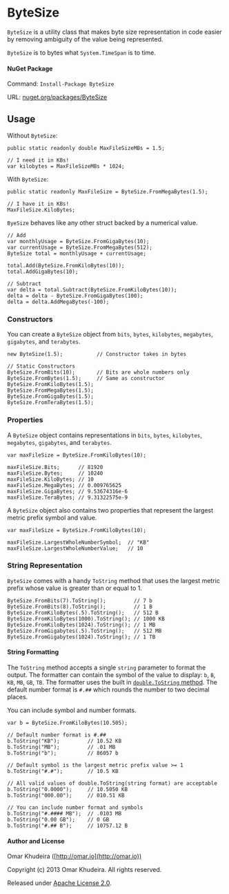 # ByteSize 

`ByteSize` is a utility class that makes byte size representation in code easier by removing ambiguity of the value being represented.

`ByteSize` is to bytes what `System.TimeSpan` is to time.

#### NuGet Package
Command: `Install-Package ByteSize`

URL: [nuget.org/packages/ByteSize](https://www.nuget.org/packages/ByteSize)


## Usage 

Without `ByteSize`:

```
public static readonly double MaxFileSizeMBs = 1.5;

// I need it in KBs!
var kilobytes = MaxFileSizeMBs * 1024;
```

With `ByteSize`:

```
public static readonly MaxFileSize = ByteSize.FromMegaBytes(1.5);

// I have it in KBs!
MaxFileSize.KiloBytes;
```

`ByeSize` behaves like any other struct backed by a numerical value.

```
// Add
var monthlyUsage = ByteSize.FromGigaBytes(10);
var currentUsage = ByteSize.FromMegaBytes(512);
ByteSize total = monthlyUsage + currentUsage;

total.Add(ByteSize.FromKiloBytes(10));
total.AddGigaBytes(10);

// Subtract
var delta = total.Subtract(ByteSize.FromKiloBytes(10));
delta = delta - ByteSize.FromGigaBytes(100);
delta = delta.AddMegaBytes(-100);
```

### Constructors

You can create a `ByteSize` object from `bits`, `bytes`, `kilobytes`, `megabytes`, `gigabytes`, and `terabytes`.

```
new ByteSize(1.5);           // Constructor takes in bytes

// Static Constructors
ByteSize.FromBits(10);       // Bits are whole numbers only
ByteSize.FromBytes(1.5);     // Same as constructor
ByteSize.FromKiloBytes(1.5);
ByteSize.FromMegaBytes(1.5);
ByteSize.FromGigaBytes(1.5);
ByteSize.FromTeraBytes(1.5);
```

### Properties

A `ByteSize` object contains representations in `bits`, `bytes`, `kilobytes`, `megabytes`, `gigabytes`, and `terabytes`.

```
var maxFileSize = ByteSize.FromKiloBytes(10);

maxFileSize.Bits;      // 81920
maxFileSize.Bytes;     // 10240
maxFileSize.KiloBytes; // 10
maxFileSize.MegaBytes; // 0.009765625
maxFileSize.GigaBytes; // 9.53674316e-6
maxFileSize.TeraBytes; // 9.31322575e-9
```

A `ByteSize` object also contains two properties that represent the largest metric prefix symbol and value.

```
var maxFileSize = ByteSize.FromKiloBytes(10);

maxFileSize.LargestWholeNumberSymbol;  // "KB"
maxFileSize.LargestWholeNumberValue;   // 10
```

### String Representation

`ByteSize` comes with a handy `ToString` method that uses the largest metric prefix whose value is greater than or equal to 1.

```
ByteSize.FromBits(7).ToString();         // 7 b
ByteSize.FromBits(8).ToString();         // 1 B
ByteSize.FromKiloBytes(.5).ToString();   // 512 B
ByteSize.FromKiloBytes(1000).ToString(); // 1000 KB
ByteSize.FromKiloBytes(1024).ToString(); // 1 MB
ByteSize.FromGigabytes(.5).ToString();   // 512 MB
ByteSize.FromGigabytes(1024).ToString(); // 1 TB
```

#### String Formatting

The `ToString` method accepts a single `string` parameter to format the output. The formatter can contain the symbol of the value to display: `b`, `B`, `KB`, `MB`, `GB`, `TB`. The formatter uses the built in [`double.ToString` method](http://msdn.microsoft.com/en-us/library/kfsatb94\(v=vs.110\).aspx). The default number format is `#.##` which rounds the number to two decimal places.

You can include symbol and number formats.

```
var b = ByteSize.FromKiloBytes(10.505);

// Default number format is #.##
b.ToString("KB");         // 10.52 KB
b.ToString("MB");         // .01 MB
b.ToString("b");          // 86057 b

// Default symbol is the largest metric prefix value >= 1
b.ToString("#.#");        // 10.5 KB

// All valid values of double.ToString(string format) are acceptable
b.ToString("0.0000");     // 10.5050 KB
b.ToString("000.00");     // 010.51 KB

// You can include number format and symbols
b.ToString("#.#### MB");  // .0103 MB
b.ToString("0.00 GB");    // 0 GB
b.ToString("#.## B");     // 10757.12 B```

#### Author and License

Omar Khudeira ([http://omar.io](http://omar.io))

Copyright (c) 2013 Omar Khudeira. All rights reserved.

Released under [Apache License 2.0](http://www.apache.org/licenses/LICENSE-2.0).

